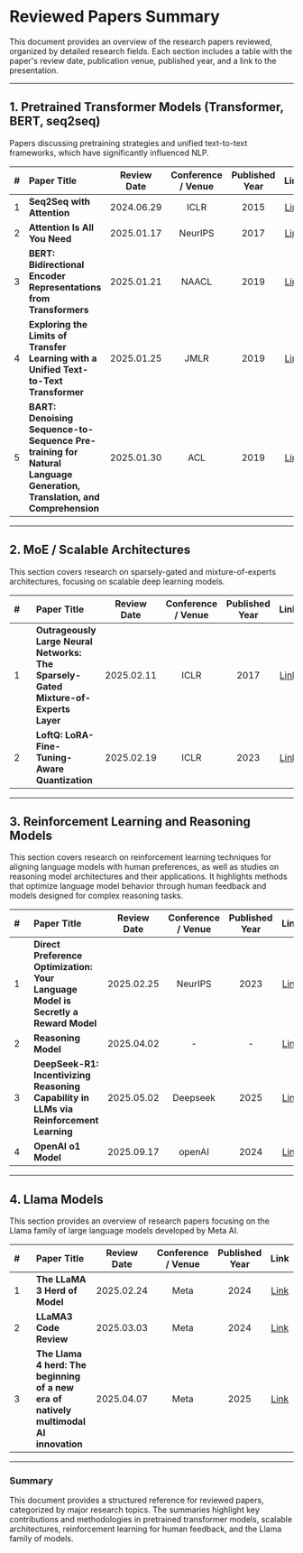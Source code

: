 # Reviewed Papers Summary

This document provides an overview of the research papers reviewed, organized by detailed research fields. Each section includes a table with the paper's review date, publication venue, published year, and a link to the presentation.

---

## 1. Pretrained Transformer Models (Transformer, BERT, seq2seq)

Papers discussing pretraining strategies and unified text-to-text frameworks, which have significantly influenced NLP.

|  #  | Paper Title                                                                                                           | Review Date | Conference / Venue | Published Year |                                                     Link                                                     |
| :-: | :-------------------------------------------------------------------------------------------------------------------- | :---------: | :----------------: | :------------: | :----------------------------------------------------------------------------------------------------------: |
|  1  | **Seq2Seq with Attention**                                                                                            | 2024.06.29  |        ICLR        |      2015      | [Link](https://docs.google.com/presentation/d/1-iop7-Fl1rHyqmk_oOCYySII1ZMJ_5R5A8Il8RNtypw/edit#slide=id.p)  |
|  2  | **Attention Is All You Need**                                                                                         | 2025.01.17  |      NeurIPS       |      2017      | [Link](https://docs.google.com/presentation/d/1Ot4-j7qjnmUXUFDz4lnPO5yzspzc44KSsF6qlBqaQYQ/edit?usp=sharing) |
|  3  | **BERT: Bidirectional Encoder Representations from Transformers**                                                     | 2025.01.21  |       NAACL        |      2019      | [Link](https://docs.google.com/presentation/d/1jXnY-XUmqbDP-8S07ohzwKElEkweXOiZ9eEZu5x83L8/edit?usp=sharing) |
|  4  | **Exploring the Limits of Transfer Learning with a Unified Text-to-Text Transformer**                                 | 2025.01.25  |        JMLR        |      2019      | [Link](https://docs.google.com/presentation/d/1s9Us2b5gyM_BHapcTuirmDaf6MmvA2Thswg2CS2Jg7o/edit?usp=sharing) |
|  5  | **BART: Denoising Sequence-to-Sequence Pre-training for Natural Language Generation, Translation, and Comprehension** | 2025.01.30  |        ACL         |      2019      | [Link](https://docs.google.com/presentation/d/1G3L3qRQHZFukr5XntiWswpIZBZ15vhU4A8OAL7bvTwY/edit?usp=sharing) |

---

## 2. MoE / Scalable Architectures

This section covers research on sparsely-gated and mixture-of-experts architectures, focusing on scalable deep learning models.

| #    | Paper Title                                                                         | Review Date | Conference / Venue | Published Year |                                                     Link                                                     |
| :--: | :---------------------------------------------------------------------------------- | :---------: | :----------------: | :------------: | :----------------------------------------------------------------------------------------------------------: |
| 1    | **Outrageously Large Neural Networks: The Sparsely-Gated Mixture-of-Experts Layer** | 2025.02.11  |        ICLR        |      2017      | [Link](https://docs.google.com/presentation/d/13UgUTVf9Q6mWVIRAn1f0z6UXIe7-ffRQoYmWyGYHlds/edit?usp=sharing) |
| 2    | **LoftQ: LoRA-Fine-Tuning-Aware Quantization**                                      | 2025.02.19  |        ICLR        |      2023      | [Link](https://docs.google.com/presentation/d/1tZOsxXaG-ZXeiW4eDmvEqxX6DOCKMqCcSTCFYAQPSvA/edit?usp=sharing) |

---

## 3. Reinforcement Learning and Reasoning Models

This section covers research on reinforcement learning techniques for aligning language models with human preferences, as well as studies on reasoning model architectures and their applications. It highlights methods that optimize language model behavior through human feedback and models designed for complex reasoning tasks.

| #   | Paper Title                                                                            | Review Date | Conference / Venue | Published Year |                                                     Link                                                     |
| :-- | :------------------------------------------------------------------------------------- | :---------: | :----------------: | :------------: | :----------------------------------------------------------------------------------------------------------: |
| 1   | **Direct Preference Optimization: Your Language Model is Secretly a Reward Model**     | 2025.02.25  |      NeurIPS       |      2023      | [Link](https://docs.google.com/presentation/d/15VFKz5KmtCisZk_eJR2lElSIlVobWm1Ekmod4z7qpvU/edit?usp=sharing) |
| 2   | **Reasoning Model**                                                                    | 2025.04.02  |         -          |       -        | [Link](https://docs.google.com/presentation/d/1PSgosh9NRIC9NvW3xN1Nu4tsguqS7gn2mQ15THMB7VM/edit?usp=sharing) |
| 3   | **DeepSeek-R1: Incentivizing Reasoning Capability in LLMs via Reinforcement Learning** | 2025.05.02  |      Deepseek      |      2025      | [Link](https://docs.google.com/presentation/d/1YBOlK6ZC5mh0R3JtpGOWMhjKEHsQTyyKRf9SSDyq6CA/edit?usp=sharing) |
| 4   | **OpenAI o1 Model**                                                                    | 2025.09.17  |       openAI       |      2024      | [Link](https://docs.google.com/presentation/d/1d7-MzAGycdje4dm7w1n5hyXvaELM99a71n2voPSwCb8/edit?usp=sharing) |

---

## 4. Llama Models

This section provides an overview of research papers focusing on the Llama family of large language models developed by Meta AI.

| #    | Paper Title                                                                           | Review Date | Conference / Venue | Published Year |                                                     Link                                                     |
| :--: | :------------------------------------------------------------------------------------ | :---------: | :----------------: | :------------: | :----------------------------------------------------------------------------------------------------------: |
| 1    | **The LLaMA 3 Herd of Model**                                                         | 2025.02.24  |        Meta        |      2024      | [Link](https://docs.google.com/presentation/d/1YpTnPfxIb3cOoVC9htyeNhi6Y9-aefe_FSrMrlUrfsc/edit#slide=id.p)  |
| 2    | **LLaMA3 Code Review**                                                                | 2025.03.03  |        Meta        |      2024      | [Link](https://docs.google.com/presentation/d/1F4bDtjeLYN2xcN9_hJ8kNy8Iq49W2uRAZGK_CGg92qI/edit?usp=sharing) |
| 3    | **The Llama 4 herd: The beginning of a new era of natively multimodal AI innovation** | 2025.04.07  |        Meta        |      2025      | [Link](https://docs.google.com/presentation/d/1srpgm5Pwr8S03_gAXkLQTAApeXWttSD_MEOlUfXun78/edit?usp=sharing) |

---

### Summary

This document provides a structured reference for reviewed papers, categorized by major research topics. The summaries highlight key contributions and methodologies in pretrained transformer models, scalable architectures, reinforcement learning for human feedback, and the Llama family of models.
